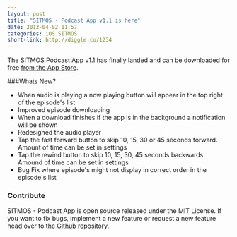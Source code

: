 ```yaml
---
layout: post
title: "SITMOS - Podcast App v1.1 is here"
date: 2013-04-02 11:57
categories: iOS SITMOS
short-link: http://diggle.co/1234
---
```


The SITMOS Podcast App v1.1 has finally landed and can be downloaded for free [from the App Store](https://itunes.apple.com/gb/app/sitmos-podcast-app/id567269025?mt=8).

###Whats New?

- When audio is playing a now playing button will appear in the top right of the episode's list
- Improved episode downloading
- When a download finishes if the app is in the background a notification will be shown
- Redesigned the audio player
- Tap the fast forward button to skip 10, 15, 30 or 45 seconds forward. Amount of time can be set in settings
- Tap the rewind button to skip 10, 15, 30, 45 seconds backwards. Amound of time can be set in settings
- Bug Fix where episode's might not display in correct order in the episode's list

### Contribute

SITMOS - Podcast App is open source released under the MIT License. If you want to fix bugs, implement a new feature or request a new feature head over to the [Github repository](https://github.com/tomdiggle/sitmos).